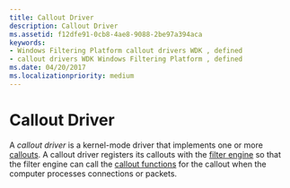 ```yaml
---
title: Callout Driver
description: Callout Driver
ms.assetid: f12dfe91-0cb8-4ae8-9088-2be97a394aca
keywords:
- Windows Filtering Platform callout drivers WDK , defined
- callout drivers WDK Windows Filtering Platform , defined
ms.date: 04/20/2017
ms.localizationpriority: medium
---
```


# Callout Driver


A *callout driver* is a kernel-mode driver that implements one or more [callouts](callout.md). A callout driver registers its callouts with the [filter engine](filter-engine.md) so that the filter engine can call the [callout functions](callout-function.md) for the callout when the computer processes connections or packets.

 

 





